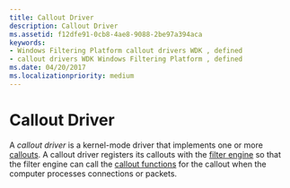 ```yaml
---
title: Callout Driver
description: Callout Driver
ms.assetid: f12dfe91-0cb8-4ae8-9088-2be97a394aca
keywords:
- Windows Filtering Platform callout drivers WDK , defined
- callout drivers WDK Windows Filtering Platform , defined
ms.date: 04/20/2017
ms.localizationpriority: medium
---
```


# Callout Driver


A *callout driver* is a kernel-mode driver that implements one or more [callouts](callout.md). A callout driver registers its callouts with the [filter engine](filter-engine.md) so that the filter engine can call the [callout functions](callout-function.md) for the callout when the computer processes connections or packets.

 

 





